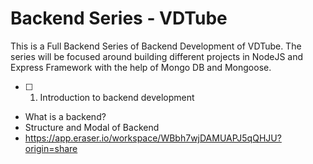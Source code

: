# Backend Series - VDTube

This is a Full Backend Series of Backend  Development of VDTube. The series will be focused around building different projects in NodeJS and Express Framework with the help of Mongo DB and Mongoose.
- [ ] 1. Introduction to backend development
- What is a backend?
- Structure and Modal of Backend
- https://app.eraser.io/workspace/WBbh7wjDAMUAPJ5qQHJU?origin=share
